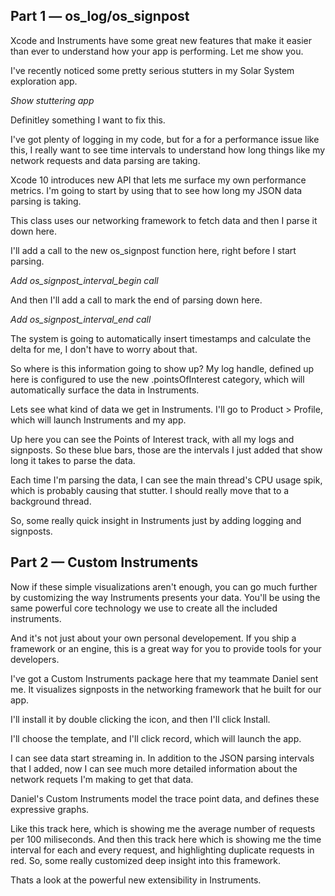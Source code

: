 ## Part 1 — os_log/os_signpost

Xcode and Instruments have some great new features that make it easier than ever to understand how your app is performing. Let me show you.

I've recently noticed some pretty serious stutters in my Solar System exploration app.

  *Show stuttering app*

Definitley something I want to fix this.

I've got plenty of logging in my code, but for a for a performance issue like this, I really want to see time intervals to understand how long things like my network requests and data parsing are taking.

Xcode 10 introduces new API that lets me surface my own performance metrics. I'm going to start by using that to see how long my JSON data parsing is taking.

This class uses our networking framework to fetch data and then I parse it down here.

I'll add a call to the new os_signpost function here, right before I start parsing.

  *Add os_signpost_interval_begin call*

And then I'll add a call to mark the end of parsing down here.

  *Add os_signpost_interval_end call*

The system is going to automatically insert timestamps and calculate the delta for me, I don't have to worry about that.

So where is this information going to show up? My log handle, defined up here is configured to use the new .pointsOfInterest category, which will automatically surface the data in Instruments.

Lets see what kind of data we get in Instruments. I'll go to Product > Profile, which will launch Instruments and my app.

Up here you can see the Points of Interest track, with all my logs and signposts. So these blue bars, those are the intervals I just added that show long it takes to parse the data.

Each time I'm parsing the data, I can see the main thread's CPU usage spik, which is probably causing that stutter. I should really move that to a background thread.

So, some really quick insight in Instruments just by adding logging and signposts.

## Part 2 — Custom Instruments

Now if these simple visualizations aren't enough, you can go much further by customizing the way Instruments presents your data. You'll be using the same powerful core technology we use to create all the included instruments.

And it's not just about your own personal developement. If you ship a framework or an engine, this is a great way for you to provide tools for your developers.

I've got a Custom Instruments package here that my teammate Daniel sent me. It visualizes signposts in the networking framework that he built for our app.

I'll install it by double clicking the icon, and then I'll click Install.

I'll choose the template, and I'll click record, which will launch the app.

I can see data start streaming in. In addition to the JSON parsing intervals that I added, now I can see much more detailed information about the network requets I'm making to get that data.

Daniel's Custom Instruments model the trace point data, and defines these expressive graphs.

Like this track here, which is showing me the average number of requests per 100 miliseconds. And then this track here which is showing me the time interval for each and every request, and highlighting duplicate requests in red. So, some really customized deep insight into this framework.

Thats a look at the powerful new extensibility in Instruments.
